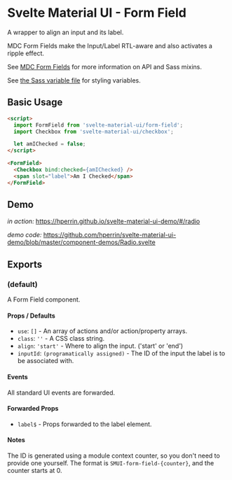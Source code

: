 # Svelte Material UI - Form Field

A wrapper to align an input and its label.

MDC Form Fields make the Input/Label RTL-aware and also activates a ripple effect.

See [MDC Form Fields](https://material.io/develop/web/components/input-controls/form-fields/) for more information on API and Sass mixins.

See [the Sass variable file](https://github.com/material-components/material-components-web/blob/master/packages/mdc-form-field/_variables.scss) for styling variables.

## Basic Usage

```html
<script>
  import FormField from 'svelte-material-ui/form-field';
  import Checkbox from 'svelte-material-ui/checkbox';

  let amIChecked = false;
</script>

<FormField>
  <Checkbox bind:checked={amIChecked} />
  <span slot="label">Am I Checked</span>
</FormField>
```

## Demo

*in action:* https://hperrin.github.io/svelte-material-ui-demo/#/radio

*demo code:* https://github.com/hperrin/svelte-material-ui-demo/blob/master/component-demos/Radio.svelte

## Exports

### (default)

A Form Field component.

#### Props / Defaults

* `use`: `[]` - An array of actions and/or action/property arrays.
* `class`: `''` - A CSS class string.
* `align`: `'start'` - Where to align the input. ('start' or 'end')
* `inputId`: `(programatically assigned)` - The ID of the input the label is to be associated with.

#### Events

All standard UI events are forwarded.

#### Forwarded Props

* `label$` - Props forwarded to the label element.

#### Notes

The ID is generated using a module context counter, so you don't need to provide one yourself. The format is `SMUI-form-field-{counter}`, and the counter starts at 0.